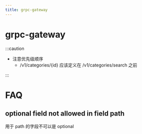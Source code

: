 ```yaml
---
title: grpc-gateway
---
```


# grpc-gateway

:::caution

- 注意优先级顺序
  - /v1/categories/{id} 应该定义在 /v1/categories/search 之前

:::

# FAQ

## optional field not allowed in field path

用于 path 的字段不可以是 optional
